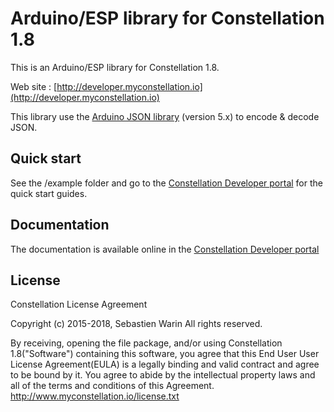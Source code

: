 # Arduino/ESP library for Constellation 1.8

This is an Arduino/ESP library for Constellation 1.8.

Web site : [http://developer.myconstellation.io](http://developer.myconstellation.io)

This library use the [Arduino JSON library](https://github.com/bblanchon/ArduinoJson) (version 5.x) to encode & decode JSON.

Quick start
-------------

See the /example folder and go to the [Constellation Developer portal](http://developer.myconstellation.io) for the quick start guides.

Documentation
-------------

The documentation is available online in the [Constellation Developer portal](http://developer.myconstellation.io)

License
-------------

Constellation License Agreement

Copyright (c) 2015-2018, Sebastien Warin
All rights reserved.

By receiving, opening the file package, and/or using Constellation 1.8("Software")
containing this software, you agree that this End User User License Agreement(EULA)
is a legally binding and valid contract and agree to be bound by it.
You agree to abide by the intellectual property laws and all of the terms and
conditions of this Agreement.
http://www.myconstellation.io/license.txt